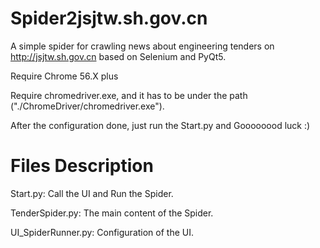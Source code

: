 # Spider2jsjtw.sh.gov.cn
A simple spider for crawling news about engineering tenders on http://jsjtw.sh.gov.cn based on Selenium and PyQt5.  

Require Chrome 56.X plus  

Require chromedriver.exe, and it has to be under the path ("./ChromeDriver/chromedriver.exe").  

After the configuration done, just run the Start.py and Goooooood luck :)  

# Files Description  
Start.py: Call the UI and Run the Spider.  

TenderSpider.py: The main content of the Spider.  

UI_SpiderRunner.py: Configuration of the UI.
